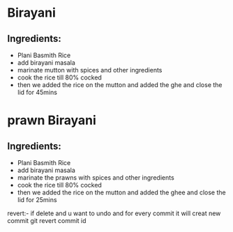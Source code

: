 # Birayani

## Ingredients:

* Plani Basmith Rice
* add birayani masala
* marinate mutton with spices and other ingredients
* cook the rice till 80% cocked
* then we added the rice on the mutton and added the ghe and close the lid for 45mins

# prawn Birayani

## Ingredients:

* Plani Basmith Rice
* add birayani masala
* marinate the prawns with spices and other ingredients
* cook the rice till 80% cocked
* then we added the rice on the mutton and added the ghee and close the lid for 25mins


revert:- if delete and u want to undo and for every commit it will creat new commit
git revert commit id

